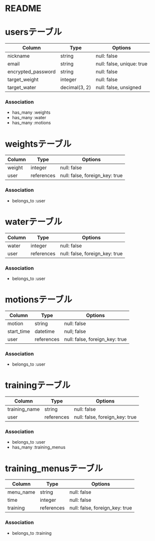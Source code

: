 # README

# usersテーブル
| Column             | Type             | Options                        |
| ------------------ | ---------------- | ------------------------------ |
| nickname           | string           | null: false                    |
| email              | string           | null: false, unique: true      |
| encrypted_password | string           | null: false                    |
| target_weight      | integer          | null: false                    |
| target_water       | decimal(3, 2)    | null: false, unsigned          |

### Association
- has_many :weights
- has_many :water
- has_many :motions


# weightsテーブル
| Column             | Type       | Options                        |
| ------------------ | ---------- | ------------------------------ |
| weight             | integer    | null: false                    |
| user               | references | null: false, foreign_key: true |

### Association
- belongs_to :user


# waterテーブル
| Column             | Type       | Options                        |
| ------------------ | ---------- | ------------------------------ |
| water              | integer    | null: false                    |
| user               | references | null: false, foreign_key: true |

### Association
- belongs_to :user


# motionsテーブル
| Column             | Type       | Options                        |
| ------------------ | ---------- | ------------------------------ |
| motion             | string     | null: false                    |
| start_time         | datetime   | null; false                    |
| user               | references | null: false, foreign_key: true |

### Association
- belongs_to :user


# trainingテーブル
| Column             | Type       | Options                        |
| ------------------ | ---------- | ------------------------------ |
| training_name      | string     | null: false                    |
| user               | references | null: false, foreign_key: true |

### Association
- belongs_to :user
- has_many :training_menus


# training_menusテーブル
| Column             | Type       | Options                        |
| ------------------ | ---------- | ------------------------------ |
| menu_name          | string     | null: false                    |
| time               | integer    | null: false                    |
| training           | references | null: false, foreign_key: true |

### Association
- belongs_to :training
